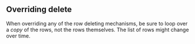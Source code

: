 ## Overriding delete

When overriding any of the row deleting mechanisms, be sure to loop over a *copy* of the rows, not the rows themselves. The list of rows might change over time.
